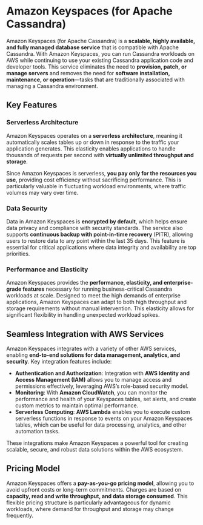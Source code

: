 # Amazon Keyspaces (for Apache Cassandra)

Amazon Keyspaces (for Apache Cassandra) is a **scalable, highly available, and fully managed database service** that is compatible with Apache Cassandra. With Amazon Keyspaces, you can run Cassandra workloads on AWS while continuing to use your existing Cassandra application code and developer tools. This service eliminates the need to **provision, patch, or manage servers** and removes the need for **software installation, maintenance, or operation**—tasks that are traditionally associated with managing a Cassandra environment.

## Key Features

### Serverless Architecture

Amazon Keyspaces operates on a **serverless architecture**, meaning it automatically scales tables up or down in response to the traffic your application generates. This elasticity enables applications to handle thousands of requests per second with **virtually unlimited throughput and storage**. 

Since Amazon Keyspaces is serverless, **you pay only for the resources you use**, providing cost efficiency without sacrificing performance. This is particularly valuable in fluctuating workload environments, where traffic volumes may vary over time.

### Data Security

Data in Amazon Keyspaces is **encrypted by default**, which helps ensure data privacy and compliance with security standards. The service also supports **continuous backup with point-in-time recovery** (PITR), allowing users to restore data to any point within the last 35 days. This feature is essential for critical applications where data integrity and availability are top priorities.

### Performance and Elasticity

Amazon Keyspaces provides the **performance, elasticity, and enterprise-grade features** necessary for running business-critical Cassandra workloads at scale. Designed to meet the high demands of enterprise applications, Amazon Keyspaces can adapt to both high throughput and storage requirements without manual intervention. This elasticity allows for significant flexibility in handling unexpected workload spikes.

## Seamless Integration with AWS Services

Amazon Keyspaces integrates with a variety of other AWS services, enabling **end-to-end solutions for data management, analytics, and security**. Key integration features include:

- **Authentication and Authorization**: Integration with **AWS Identity and Access Management (IAM)** allows you to manage access and permissions effectively, leveraging AWS’s role-based security model.
- **Monitoring**: With **Amazon CloudWatch**, you can monitor the performance and health of your Keyspaces tables, set alerts, and create custom metrics to maintain optimal performance.
- **Serverless Computing**: **AWS Lambda** enables you to execute custom serverless functions in response to events on your Amazon Keyspaces tables, which can be useful for data processing, analytics, and other automation tasks.

These integrations make Amazon Keyspaces a powerful tool for creating scalable, secure, and robust data solutions within the AWS ecosystem.

## Pricing Model

Amazon Keyspaces offers a **pay-as-you-go pricing model**, allowing you to avoid upfront costs or long-term commitments. Charges are based on **capacity, read and write throughput, and data storage consumed**. This flexible pricing structure is particularly advantageous for dynamic workloads, where demand for throughput and storage may change frequently.

